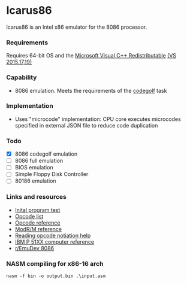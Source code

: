 # Icarus86

Icarus86 is an Intel x86 emulator for the 8086 processor.

### Requirements

Requires 64-bit OS and the [Microsoft Visual C++ Redistributable](https://aka.ms/vs/16/release/vc_redist.x64.exe) [(VS 2015,17,19)](https://support.microsoft.com/en-gb/help/2977003/the-latest-supported-visual-c-downloads)

### Capability
 - 8086 emulation. Meets the requirements of the [codegolf](https://codegolf.stackexchange.com/questions/4732/emulate-an-intel-8086-cpu) task
 
### Implementation
 - Uses "microcode" implementation: CPU core executes microcodes specified in external JSON file to reduce code duplication
 
### Todo

 - [x] 8086 codegolf emulation
 - [ ] 8086 full emulation
 - [ ] BIOS emulation
 - [ ] Simple Floppy Disk Controller
 - [ ] 80186 emulation
 
### Links and resources
 - [Inital program test](https://codegolf.stackexchange.com/questions/4732/emulate-an-intel-8086-cpu)
 - [Opcode list](http://ref.x86asm.net/coder32.html)
 - [Opcode reference](http://faydoc.tripod.com/cpu/index_a.htm)
 - [ModR/M reference](http://www.logix.cz/michal/doc/i386/chp17-02.htm)
 - [Reading opcode notiation help](https://stackoverflow.com/questions/15017659/how-to-read-the-intel-opcode-notation)
 - [IBM P 51XX computer reference](https://ibm.retropc.se/index-2.html)
 - [r/EmuDev 8086](https://www.reddit.com/r/EmuDev/search?q=8086&restrict_sr=1)
 
### NASM compiling for x86-16 arch
 
```nasm -f bin -o output.bin .\input.asm```